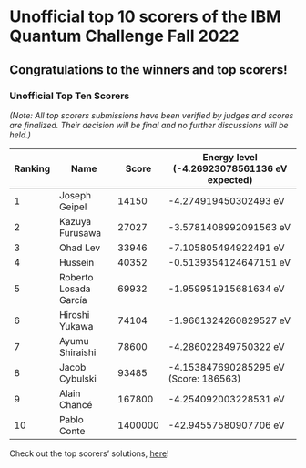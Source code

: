 # Unofficial top 10 scorers of the IBM Quantum Challenge Fall 2022
 
 ## Congratulations to the winners and top scorers!


### Unofficial Top Ten Scorers
*(Note: All top scorers submissions have been verified by judges and scores are finalized. Their decision will be final and no further discussions will be held.)*

| Ranking  | Name  | Score | Energy level (-4.26923078561136 eV expected) |
| ---     | ---    | --- | --- | 
| 1     | Joseph Geipel    | 14150 | -4.274919450302493 eV |
| 2     | Kazuya Furusawa    | 27027 | -3.5781408992091563 eV |
| 3     | Ohad Lev    | 33946 | -7.105805494922491 eV |
| 4     | Hussein  | 40352| -0.5139354124647151 eV |
| 5     | Roberto Losada García   | 69932 | -1.959951915681634 eV |
| 6     | Hiroshi Yukawa   | 74104  | -1.9661324260829527 eV |
| 7     | Ayumu Shiraishi   | 78600 | -4.286022849750322 eV |
| 8     | Jacob Cybulski   | 93485 | -4.153847690285295 eV (Score: 186563) |
| 9     | Alain Chancé   | 167800 | -4.254092003228531 eV |
| 10     | Pablo Conte   | 1400000 | -42.94557580907706 eV |

Check out the top scorers’ solutions, [here](https://github.com/qiskit-community/ibm-quantum-challenge-fall-22/tree/main/solutions-by-participants/lab-4)!
